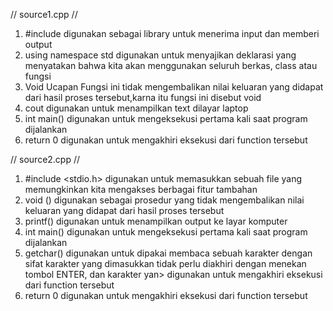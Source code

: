 // source1.cpp //
1. #include <iostream>
   digunakan sebagai library untuk menerima input dan memberi output
2. using namespace std
   digunakan untuk menyajikan deklarasi yang menyatakan bahwa kita akan menggunakan seluruh berkas, class atau fungsi
3. Void Ucapan
   Fungsi ini tidak mengembalikan nilai keluaran yang didapat dari hasil proses tersebut,karna itu fungsi ini disebut void
4. cout
   digunakan untuk menampilkan text dilayar laptop
5. int main()
   digunakan untuk mengeksekusi pertama kali saat program dijalankan
6. return 0
   digunakan untuk mengakhiri eksekusi dari function tersebut

// source2.cpp //
1. #include <stdio.h>
   digunakan untuk memasukkan sebuah file yang memungkinkan kita mengakses berbagai fitur tambahan
2. void ()
   digunakan sebagai prosedur yang tidak mengembalikan nilai keluaran yang didapat dari hasil proses tersebut
4. printf()
   digunakan untuk menampilkan output ke layar komputer
5. int main()
   digunakan untuk mengeksekusi pertama kali saat program dijalankan
7. getchar()
   digunakan untuk dipakai membaca sebuah karakter dengan sifat karakter yang dimasukkan tidak perlu diakhiri dengan menekan tombol ENTER, dan karakter yan>   digunakan untuk mengakhiri eksekusi dari function tersebut
8. return 0
   digunakan untuk mengakhiri eksekusi dari function tersebut
